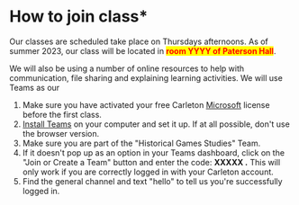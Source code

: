# How to join class\*

Our classes are scheduled take place on Thursdays afternoons. As of summer 2023, our class will be located in <mark style="color:red;">**room YYYY of Paterson Hall**</mark>.&#x20;

We will also be using a number of online resources to help with communication, file sharing and explaining learning activities. We will use Teams as our&#x20;

1. Make sure you have activated your free Carleton [Microsoft](course-info/digital-tools/office.md) license before the first class.
2. [Install Teams](course-info/digital-tools/teams.md) on your computer and set it up. If at all possible, don't use the browser version.
3. Make sure you are part of the "Historical Games Studies" Team.&#x20;
4. If it doesn't pop up as an option in your Teams dashboard, click on the "Join or Create a Team" button and enter the code: **XXXXX .** This will only work if you are correctly logged in with your Carleton account.&#x20;
5. Find the general channel and text "hello" to tell us you're successfully logged in.&#x20;

